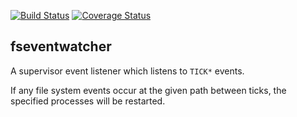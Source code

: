 [![Build Status](https://travis-ci.org/liambuchanan/fseventwatcher.svg?branch=master)](https://travis-ci.org/liambuchanan/fseventwatcher) [![Coverage Status](https://coveralls.io/repos/liambuchanan/fseventwatcher/badge.svg?branch=master&service=github)](https://coveralls.io/github/liambuchanan/fseventwatcher?branch=master)

fseventwatcher
--------------

A supervisor event listener which listens to `TICK*` events.

If any file system events occur at the given path between ticks, the specified processes will be restarted.

